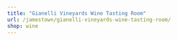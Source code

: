 ```yaml
---
title: "Gianelli Vineyards Wine Tasting Room"
url: /jamestown/gianelli-vineyards-wine-tasting-room/
shop: wine
---
```

